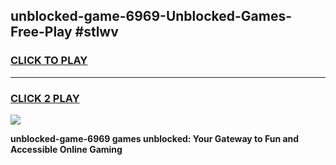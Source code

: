
## unblocked-game-6969-Unblocked-Games-Free-Play #stlwv
<h3>
<a href="https://us.freeplayer.one?title=unblocked-game-6969&ref=9M">CLICK TO PLAY</a></h3>
<hr>

<h3>
<a href="https://us.freeplayer.one?title=unblocked-game-6969&ref=9M">CLICK 2 PLAY</a>
  
</h3>

<a href="https://us.freeplayer.one?title=unblocked-game-6969&ref=9M"><img src="https://clearcache.store/games.png"></a>


**unblocked-game-6969 games unblocked: Your Gateway to Fun and Accessible Online Gaming**
